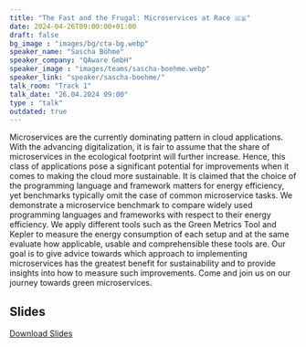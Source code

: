 ```yaml
---
title: "The Fast and the Frugal: Microservices at Race 🇬🇧"
date: 2024-04-26T09:00:00+01:00
draft: false
bg_image : "images/bg/cta-bg.webp"
speaker_name: "Sascha Böhme"
speaker_company: "QAware GmbH"
speaker_image : "images/teams/sascha-boehme.webp"
speaker_link: "speaker/sascha-boehme/"
talk_room: "Track 1"
talk_date: "26.04.2024 09:00"
type : "talk"
outdated: true
---
```


Microservices are the currently dominating pattern in cloud applications. With the advancing digitalization, it is fair to assume that the share of microservices in the ecological footprint will further increase. Hence, this class of applications pose a significant potential for improvements when it comes to making the cloud more sustainable. It is claimed that the choice of the programming language and framework matters for energy efficiency, yet benchmarks typically omit the case of common microservice tasks. We demonstrate a microservice benchmark to compare widely used programming languages and frameworks with respect to their energy efficiency. We apply different tools such as the Green Metrics Tool and Kepler to measure the energy consumption of each setup and at the same evaluate how applicable, usable and comprehensible these tools are. Our goal is to give advice towards which approach to implementing microservices has the greatest benefit for sustainability and to provide insights into how to measure such improvements. Come and join us on our journey towards green microservices.

## Slides

[<i class='tf-ion-android-download'></i> Download Slides](/files/slides/The_Fast_and_the_Frugal-Microservices_at_Race.pdf)